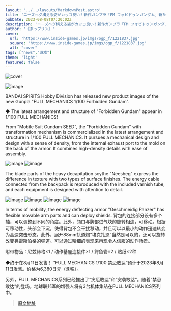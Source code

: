 ```yaml
---
layout: '../../layouts/MarkdownPost.astro'
title: 'ニーズヘグ構える姿がカッコ良い！新作ガンプラ「FM フォビドゥンガンダム」新たな商品画像到着、いよいよ8月11日発売'
pubDate: 2023-08-08T07:20:02Z
description: 'ニーズヘグ構える姿がカッコ良い！新作ガンプラ「FM フォビドゥンガンダム」新たな商品画像到着、いよいよ8月11日発売'
author: '《茶っプリン》'
cover:
  url: 'https://www.inside-games.jp/imgs/ogp_f/1221837.jpg'
  square: 'https://www.inside-games.jp/imgs/ogp_f/1221837.jpg'
  alt: "cover"
tags: ["news","游戏"]
theme: 'light'
featured: false
---
```


![cover](https://www.inside-games.jp/imgs/ogp_f/1221837.jpg)

![image](https://www.inside-games.jp/imgs/zoom/1221831.jpg)

BANDAI SPIRITS Hobby Division has released new product images of the new Gunpla "FULL MECHANICS 1/100 Forbidden Gundam".

◆ The latest arrangement and structure of "Forbidden Gundam" appear in 1/100 FULL MECHANICS!

From "Mobile Suit Gundam SEED", the "Forbidden Gundam" with transformation mechanism is commercialized in the latest arrangement and structure in 1/100 FULL MECHANICS. It pursues a mechanical design and design with a sense of density, from the internal exhaust port to the mold on the back of the armor. It combines high-density details with ease of assembly.

![image](https://www.inside-games.jp/imgs/zoom/1221832.jpg)
![image](https://www.inside-games.jp/imgs/zoom/1221833.jpg)

The blade parts of the heavy decapitation scythe "Neesheg" express the difference in texture with two types of surface finishes. The energy cable connected from the backpack is reproduced with the included varnish tube, and each equipment is designed with attention to detail.

![image](https://www.inside-games.jp/imgs/zoom/1221835.jpg)
![image](https://www.inside-games.jp/imgs/zoom/1221836.jpg)
![image](https://www.inside-games.jp/imgs/zoom/1221826.jpg)
![image](https://www.inside-games.jp/imgs/zoom/1221834.jpg)

In terms of mobility, the energy deflecting armor "Geschmeidig Panzer" has flexible movable arm parts and can deploy shields.
背包的连接部分设有多个轴，可以调整到不同的角度。此外，领口与胸部进气块的旋转相连，可移动。根据可移动性，头部会下沉，使得背包不会干扰移动，并且可以以最小的动作迅速转变为高速突击形态。此外，展开88mm轨道炮“埃克扎恩”当然是可以的，还可以旋转改变弗雷斯伯格的弹道。可以通过精细的表现来再现令人信服的动作场景。

附带物品：尼兹赫格×1 / 动作基座连接件×1 / 鳄鱼管×2 / 贴纸×2种

◆终于在8月11日发售！
“FULL MECHANICS 1/100 禁忌敢达”预计于2023年8月11日发售。价格为6,380日元（含税）。

另外，FULL MECHANICS系列已经推出了“灾厄敢达”和“突袭敢达”。随着“禁忌敢达”的登场，地球联邦军的增强人将有3台机体集结在FULL MECHANICS系列中。

>[原文地址](https://www.inside-games.jp/article/2023/08/08/147709.html)  